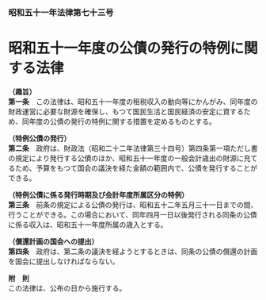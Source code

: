 ### 昭和五十一年法律第七十三号  
# 昭和五十一年度の公債の発行の特例に関する法律  
  
**（趣旨）**  
**第一条**　この法律は、昭和五十一年度の租税収入の動向等にかんがみ、同年度の財政運営に必要な財源を確保し、もつて国民生活と国民経済の安定に資するため、同年度の公債の発行の特例に関する措置を定めるものとする。  
  
**（特例公債の発行）**  
**第二条**　政府は、財政法（昭和二十二年法律第三十四号）第四条第一項ただし書の規定により発行する公債のほか、昭和五十一年度の一般会計歳出の財源に充てるため、予算をもつて国会の議決を経た金額の範囲内で、公債を発行することができる。  
  
**（特例公債に係る発行時期及び会計年度所属区分の特例）**  
**第三条**　前条の規定による公債の発行は、昭和五十二年五月三十一日までの間、行うことができる。この場合において、同年四月一日以後発行される同条の公債に係る収入は、昭和五十一年度所属の歳入とする。  
  
**（償還計画の国会への提出）**  
**第四条**　政府は、第二条の議決を経ようとするときは、同条の公債の償還の計画を国会に提出しなければならない。  
  
**附　則**  
この法律は、公布の日から施行する。  
  
